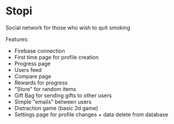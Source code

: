 # Stopi

Social network for those who wish to quit smoking

Features:

- Firebase connection
- First time page for profile creation
- Progress page
- Users feed
- Compare page
- Rewards for progress
- "Store" for random items
- Gift Bag for sending gifts to other users
- Simple "emails" between users
- Distraction game (basic 2d game)
- Settings page for profile changes + data delete from database
